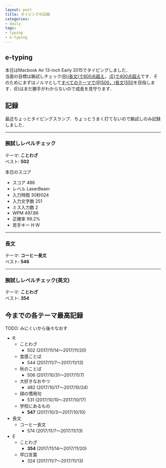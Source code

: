 ```yaml
---
layout: post
title: タイピングの記録
categories:
- daily
tags:
- typing
- e-typing
---
```


## e-typing
本日はMacbook Air 13-inch Early 2015でタイピングしました．  
当面の目標は腕試しチェック<u>(R)(長文)で600点超え</u>，<u>（E)で400点超え</u>です．そのためにまずはノルマとして<u>すべてのテーマで(R)500，(長文)550</u>を目指します．(E)はまだ勝手がわからないので成長を見守ります．

## 記録
最近ちょっとタイピングスランプ．ちょっとうまく打てないので腕試しのみ記録しました．

---
### 腕試しレベルチェック
テーマ: **ことわざ**  
ベスト: **502**

本日のスコア
- スコア 486
- レベル LaserBeam
- 入力時間 30秒024
- 入力文字数 251
- ミス入力数 2
- WPM 497.86
- 正確率 99.2%
- 苦手キー H W

<!-- 感想
-  -->

---
### 長文
テーマ: **コーヒー長文**  
ベスト: **546**

<!-- 本日のスコア
- スコア 546
- レベル EddieVH
- 入力時間 39秒76
- 入力文字数 380
- ミス入力数 6
- WPM 573.32
- 正確率 98.42%
- 苦手キー N U I R A

感想
- こちらもミスが目立ちました… -->

---
### 腕試しレベルチェック(英文)
テーマ: **ことわざ**  
ベスト: **354**

<!-- 本日のスコア

- スコア 354
- レベル Ninja
- 入力時間 1分8秒26
- 入力文字数 450
- ミス入力数 16
- WPM 395.54
- 正確率 96.44%
- 苦手キー D S O E  

感想
- テーマが変わった瞬間速度が跳ね上がりました，やっぱり英語はまだまだ知ってる単語に左右されている感．あと前テーマの早口言葉は口で言うのも大変でしたが，打つのも少し癖があったなあと，これやってみて思いました． -->

## 今までの各テーマ最高記録
TODO: みにくいから後々なおす

- R
  - ことわざ
    - 502 (2017/11/14〜2017/11/20)
  - 食感ことば
    - 544 (2017/11/7～2017/11/13)
  - 秋のことば
    - 506 (2017/10/31～2017/11/7)
  - 大好きなおやつ
    - 482 (2017/10/17～2017/10/24)
  - 顔の慣用句
    - 531 (2017/10/10～2017/10/17)
  - 学校にあるもの
    - **547** (2017/10/3～2017/10/10)
- 長文
  - コーヒー長文
    - 574 (2017/11/7〜2017/11/13)
- E
  - ことわざ
    - **354** (2017/11/14〜2017/11/20)
  - 早口言葉
    - 324 (2017/11/7～2017/11/13)
